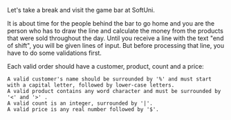 Let's take a break and visit the game bar at SoftUni. 

It is about time for the people behind the bar to go home and you are the person who has to draw the line and calculate the money from the products that were sold throughout the day. Until you receive a line with the text "end of shift", you will be given lines of input. 
But before processing that line, you have to do some validations first.

Each valid order should have a customer, product, count and a price:

   	A valid customer's name should be surrounded by '%' and must start with a capital letter, followed by lower-case letters.
   	A valid product contains any word character and must be surrounded by '<' and '>' .
   	A valid count is an integer, surrounded by '|'.
   	A valid price is any real number followed by '$'.
